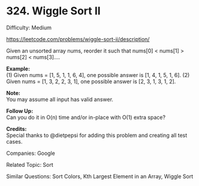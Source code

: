 # 324. Wiggle Sort II

Difficulty: Medium

https://leetcode.com/problems/wiggle-sort-ii/description/

Given an unsorted array nums, reorder it such that nums[0] < nums[1] > nums[2] < nums[3]....

**Example:**  
(1) Given nums = [1, 5, 1, 1, 6, 4], one possible answer is [1, 4, 1, 5, 1, 6]. 
(2) Given nums = [1, 3, 2, 2, 3, 1], one possible answer is [2, 3, 1, 3, 1, 2].

**Note:**  
You may assume all input has valid answer.

**Follow Up:**  
Can you do it in O(n) time and/or in-place with O(1) extra space?

**Credits:**  
Special thanks to @dietpepsi for adding this problem and creating all test cases.

Companies: Google

Related Topic: Sort

Similar Questions: Sort Colors, Kth Largest Element in an Array, Wiggle Sort
